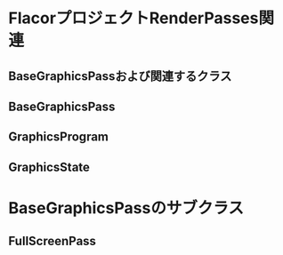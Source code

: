 # FlacorプロジェクトRenderPasses関連

## BaseGraphicsPassおよび関連するクラス

## BaseGraphicsPass


## GraphicsProgram

## GraphicsState

# BaseGraphicsPassのサブクラス

## FullScreenPass


<!--stackedit_data:
eyJoaXN0b3J5IjpbMTY4Nzc5Njc5MiwtMjA5MTgwMjM2OSwtMj
c5NjY3NDBdfQ==
-->